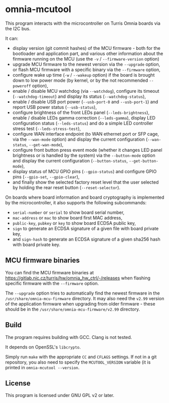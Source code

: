 # omnia-mcutool

This program interacts with the microcontroller on Turris Omnia boards via the
I2C bus.

It can:

- display version (git commit hashes) of the MCU firmware - both for the
  bootloader and application part, and various other information about the
  firmware running on the MCU (use the `-v` / `--firmware-version` option)
- upgrade MCU firmware to the newest version via the `--upgrade` option,
  or flash MCU firmware with a specific binary via the `--firmware` option,
- configure wake up time (`-w` / `--wakeup` option) if the board is brought
  down to low power mode (by kernel, or by the not recommended `--poweroff`
  option),
- enable / disable MCU watchdog (via `--watchdog`), configure its timeout
  (`--watchdog-timeout`) and display its status (`--watchdog-status`),
- enable / disable USB port power (`--usb-port-0` and `--usb-port-1`) and report
  USB power status (`--usb-status`),
- configure brightness of the front LEDs panel (`--leds-brightness`),
  enable / disable LEDs gamma correction (`--leds-gamma`), display LED
  configuration status (`--leds-status`) and do a simple LED controller stress
  test (`--leds-stress-test`),
- configure WAN interface endpoint (to WAN ethernet port or SFP cage, via the
  `--wan-mode` option) and display the current configuration (`--wan-status`,
  `--get-wan-mode`),
- configure front button press event mode (whether it changes LED panel
  brightness or is handled by the system) via the `--button-mode` option
  and display the current configuration (`--button-status`,
  `--get-button-mode`),
- display status of MCU GPIO pins (`--gpio-status`) and configure GPIO pins
  (`--gpio-set`, `--gpio-clear`),
- and finally show the selected factory reset level that the user selected by
  holding the rear reset button (`--reset-selector`).

On boards where board information and board cryptography is implemented by
the microcontroller, it also supports the following subcommands:

- `serial-number` or `serial` to show board serial number,
- `mac-address` or `mac` to show board first MAC address,
- `public-key`, `pubkey` or `key` to show board ECDSA public key,
- `sign` to generate an ECDSA signature of a given file with board private key,
- and `sign-hash` to generate an ECDSA signature of a given sha256 hash with
  board private key.

## MCU firmware binaries

You can find the MCU firmware binaries at
https://gitlab.nic.cz/turris/hw/omnia_hw_ctrl/-/releases
when flashing specific firmware with the `--firmware` option.

The `--upgrade` option tries to automatically find the newest firmware in the
`/usr/share/omnia-mcu-firmware` directory. It may also need the `v2.99` version
of the application firmware when upgrading from older firmware - these should be
in the `/usr/share/omnia-mcu-firmware/v2.99` directory.

## Build

The program requires building with GCC. Clang is not tested.

It depends on OpenSSL's `libcrypto`.

Simply run `make` with the appropriate `CC` and `CFLAGS` settings.
If not in a git repository, you also need to specify the `MCUTOOL_VERSION`
variable (it is printed in `omnia-mcutool --version`.

## License

This program is licensed under GNU GPL v2 or later.
